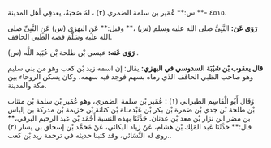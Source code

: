 ٤٥١٥ -** س:** عُمَير بن سلمة الضمري (٢) ، لهُ صُحبَةٌ، يعدفِي أهل المدينة.

**رَوَى عَن:** النَّبِيُّ صلى الله عليه وسلم (س) ،** وقيل:** عَنِ البهزي (س) عَنِ النَّبِيِّ صلى الله عليه وسَلَّمَ قصة الظبي الحاقف.

**رَوَى عَنه:** عيسى بْن طلحة بْن عُبَيد اللَّه (س) .

**قال يعقوب بْن شَيْبَة السدوسي في البهزي:** يقال: إن اسمه زيد بْن كعب وهو من بني سليم وهو صاحب الظبي الحاقف الذي رماه بسهم فوجد فيه سهمه، وكان يسكن الروحاء بين مكة والمدينة.

وَقَال أَبُو الْقَاسِم الطبراني (١) : عُمَير بْن سلمة الضمري، وهو عُمَير بْن سلمة بْن منتاب بْن طلحة بْن جدي بْن ضمرة بْن بكر بْن عَبْدمناة بْن كنانة بْن خزيمة بْن مدركة بن إلياس بن مضر ابن نزار بْن معد بْن عدنان. حَدَّثَنَا بهذه النسبة أَحْمَد بْن عَبد الرحيم البرقي،** قال:** حَدَّثَنَا عَبد المَلِك بْن هشام، عَنْ زياد البكائي، عَنْ مُحَمَّد بْن إسحاق بن يسار (٢) .روى له النَّسَائي، وقد كتبنا حديثه في ترجمة زيد بْن كعب.